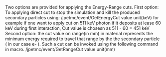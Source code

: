 Two options are provided for applying the Energy-Range cuts.
First option:
To applying direct cut to stop the simulation and kill the produced secondary particles using:
/jpetmc/event/GetEnergyCut value unit(keV)       for example if one want to apply cut on 511 keV photon if 
                                                 it deposits at lease 60 keV during first interaction, Cut value is chosesn
                                                 as 511 - 60 = 451 keV 
Second option: 
the cut value on range(in mm) in material represents the minimum energy required to travel that range by the the secondary particle ( in our case e- ). Such a cut can be invoked using the following command in macro.
/jpetmc/event/GetRangeCut value unit(mm)
